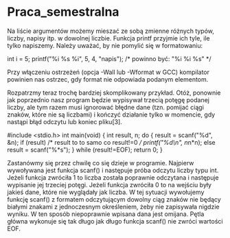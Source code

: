 # Praca_semestralna

Na liście argumentów możemy mieszać ze sobą zmienne różnych typów, liczby, napisy itp. w dowolnej liczbie. Funkcja printf przyjmie ich tyle, ile tylko napiszemy. Należy uważać, by nie pomylić się w formatowaniu:

  int i = 5;
  printf("%i %s %i", 5, 4, "napis"); /* powinno być: "%i %i %s" */

Przy włączeniu ostrzeżeń (opcja -Wall lub -Wformat w GCC) kompilator powinien nas ostrzec, gdy format nie odpowiada podanym elementom.


Rozpatrzmy teraz trochę bardziej skomplikowany przykład. Otóż, ponownie jak poprzednio nasz program będzie wypisywał trzecią potęgę podanej liczby, ale tym razem musi ignorować błędne dane (tzn. pomijać ciągi znaków, które nie są liczbami) i kończyć działanie tylko w momencie, gdy nastąpi błąd odczytu lub koniec pliku[3].

#include <stdio.h>
  int main(void)
 {
   int result, n;
   do 
   {
     result = scanf("%d", &n);
     if (result) /* result to to samo co result!=0 */
       printf("%d\n", n*n*n);
     else
       result = scanf("%*s");
   } 
   while (result!=EOF);
   return 0;
 }
 
Zastanówmy się przez chwilę co się dzieje w programie. Najpierw wywoływana jest funkcja scanf() i następuje próba odczytu liczby typu int. Jeżeli funkcja zwróciła 1 to liczba została poprawnie odczytana i następuje wypisanie jej trzeciej potęgi. Jeżeli funkcja zwróciła 0 to na wejściu były jakieś dane, które nie wyglądały jak liczba. W tej sytuacji wywołujemy funkcję scanf() z formatem odczytującym dowolny ciąg znaków nie będący białymi znakami z jednoczesnym określeniem, żeby nie zapisywała nigdzie wyniku. W ten sposób niepoprawnie wpisana dana jest omijana. Pętla główna wykonuje się tak długo jak długo funkcja scanf() nie zwróci wartości EOF.
